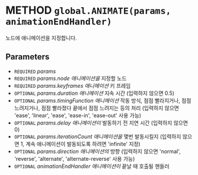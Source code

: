 # METHOD `global.ANIMATE(params, animationEndHandler)`
노드에 애니메이션을 지정합니다.

## Parameters
* `REQUIRED` *params*
* `REQUIRED` *params.node				애니메이션을* 지정할 노드
* `REQUIRED` *params.keyframes		애니메이션* 키 프레임
* `OPTIONAL` *params.duration			애니메이션* 지속 시간 (입력하지 않으면 0.5)
* `OPTIONAL` *params.timingFunction	애니메이션* 작동 방식, 점점 빨라지거나, 점점 느려지거나, 점점 빨라졌다 끝에서 점점 느려지는 등의 처리 (입력하지 않으면 'ease', 'linear', 'ease', 'ease-in', 'ease-out' 사용 가능)
* `OPTIONAL` *params.delay			애니메이션이* 발동하기 전 지연 시간 (입력하지 않으면 0)
* `OPTIONAL` *params.iterationCount	애니메이션을* 몇번 발동시킬지 (입력하지 않으면 1, 계속 애니메이션이 발동되도록 하려면 'infinite' 지정)
* `OPTIONAL` *params.direction		애니메이션의* 방향 (입력하지 않으면 'normal', 'reverse', 'alternate', 'alternate-reverse' 사용 가능)
* `OPTIONAL` *animationEndHandler		애니메이션이* 끝날 때 호출될 핸들러
